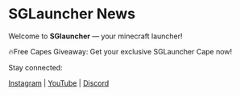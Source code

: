 
</head>
<body>
  <h1>SGLauncher News</h1>
  <p>Welcome to <strong>SGlauncher</strong> — your minecraft launcher!</p>
  <p>🔥Free Capes Giveaway: Get your exclusive SGLauncher Cape now!</p>
  <p>Stay connected:</p>
  <p>
    <a href="https://instagram.com/sglauncher" target="_blank">Instagram</a> |
    <a href="https://youtube.com/@sgyt2.0" target="_blank">YouTube</a> |
    <a href="https://discord.gg/qdN2n4VB" target="_blank">Discord</a>
  </p>
</body>
</html>
